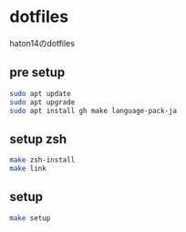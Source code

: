 # dotfiles
haton14のdotfiles

## pre setup
```bash
sudo apt update
sudo apt upgrade
sudo apt install gh make language-pack-ja
```

## setup zsh
```bash
make zsh-install
make link
```

## setup
```bash
make setup
```
